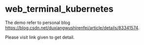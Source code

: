 # web_terminal_kubernetes

The demo refer to personal blog https://blog.csdn.net/duxiangwushirenfei/article/details/83341574.

Please visit link given to get detail.